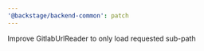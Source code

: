 ```yaml
---
'@backstage/backend-common': patch
---
```


Improve GitlabUrlReader to only load requested sub-path
